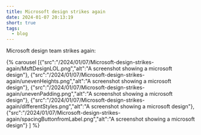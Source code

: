 ```yaml
---
title: Microsoft design strikes again
date: 2024-01-07 20:13:19
short: true
tags:
  - blog
---
```


Microsoft design team strikes again:

{% carousel [{"src":"/2024/01/07/Microsoft-design-strikes-again/MsftDesignLOL.png","alt":"A screenshot showing a microsoft design"},
{"src":"/2024/01/07/Microsoft-design-strikes-again/unevenHeights.png","alt":"A screenshot showing a microsoft design"},
{"src":"/2024/01/07/Microsoft-design-strikes-again/unevenPadding.png","alt":"A screenshot showing a microsoft design"},
{"src":"/2024/01/07/Microsoft-design-strikes-again/differentStyles.png","alt":"A screenshot showing a microsoft design"},
{"src":"/2024/01/07/Microsoft-design-strikes-again/spacingButtonfromLabel.png","alt":"A screenshot showing a microsoft design"}
] %}
